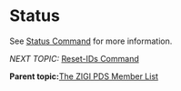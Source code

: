 # Status

See [Status Command](r_status_crp.md) for more information.

*NEXT TOPIC:* [Reset-IDs Command](r_reset_ids_command.md)

**Parent topic:**[The ZIGI PDS Member List](c_the_zigi_pds_member_list.md)


